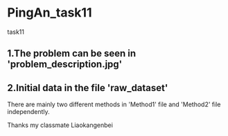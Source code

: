 # PingAn_task11
task11

## 1.The problem can be seen in 'problem_description.jpg'
## 2.Initial data in the file 'raw_dataset'

There are mainly two different methods in 'Method1' file and 'Method2' file independently.

Thanks my classmate Liaokangenbei
